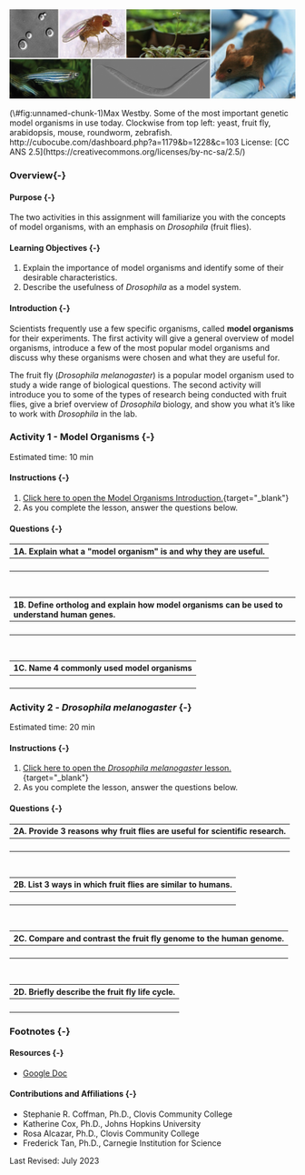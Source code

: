 
<div class="figure">
<img src="assets/model_org_intro/model_organism_collage.jpeg" alt="Collage of pictures of several different model organisms"  />
<p class="caption">(\#fig:unnamed-chunk-1)Max Westby. Some of the most important genetic model organisms in use today. Clockwise from top left: yeast, fruit fly, arabidopsis, mouse, roundworm, zebrafish. http://cubocube.com/dashboard.php?a=1179&b=1228&c=103 License: [CC ANS 2.5](https://creativecommons.org/licenses/by-nc-sa/2.5/)</p>
</div>

### Overview{-}

#### Purpose {-}

The two activities in this assignment will familiarize you with the concepts of model organisms, with an emphasis on *Drosophila* (fruit flies).

#### Learning Objectives {-}

1. Explain the importance of model organisms and identify some of their desirable characteristics. 
1. Describe the usefulness of *Drosophila* as a model system.

#### Introduction {-}

Scientists frequently use a few specific organisms, called **model organisms** for their experiments. The first activity will give a general overview of model organisms, introduce a few of the most popular model organisms and discuss why these organisms were chosen and what they are useful for.

The fruit fly (*Drosophila melanogaster*) is a popular model organism used to study a wide range of biological questions. The second activity will introduce you to some of the types of research being conducted with fruit flies, give a brief overview of *Drosophila* biology, and show you what it’s like to work with *Drosophila* in the lab.

### **Activity 1** - Model Organisms {-}

Estimated time: 10 min

#### Instructions {-}

1. [Click here to open the Model Organisms Introduction.](https://www.c-moor.org/module-model-org-db/model-org-intro.html){target="_blank"}
1. As you complete the lesson, answer the questions below.

#### Questions {-}

| 1A. Explain what a "model organism" is and why they are useful. |
|:-|
| <br> |

<br>

| 1B. Define ortholog and explain how model organisms can be used to understand human genes.
|:-|
| <br> |

<br>

| 1C. Name 4 commonly used model organisms |
|:-|
| <br> |

### **Activity 2** - *Drosophila melanogaster* {-}

Estimated time: 20 min

#### Instructions {-}

1. [Click here to open the *Drosophila melanogaster* lesson.](https://www.c-moor.org/module-model-org-db/model-org-drosophila.html){target="_blank"}
1. As you complete the lesson, answer the questions below.

#### Questions {-}

| 2A. Provide 3 reasons why fruit flies are useful for scientific research. |
|:-|
| <br> |

<br>

| 2B. List 3 ways in which fruit flies are similar to humans. |
|:-|
| <br> |

<br>

| 2C. Compare and contrast the fruit fly genome to the human genome. |
|:-|
| <br> |

<br>

| 2D. Briefly describe the fruit fly life cycle. |
|:-|
| <br> |

### Footnotes {-}

#### Resources {-}

- [Google Doc](https://docs.google.com/document/d/1MrzCw2dcSG515QZ38IdpxUbGmlcYKGv0/)

#### Contributions and Affiliations {-}

- Stephanie R. Coffman, Ph.D., Clovis Community College
- Katherine Cox, Ph.D., Johns Hopkins University
- Rosa Alcazar, Ph.D., Clovis Community College
- Frederick Tan, Ph.D., Carnegie Institution for Science

Last Revised: July 2023
